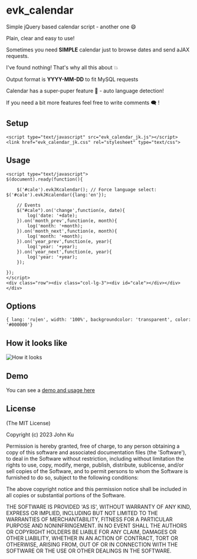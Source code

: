 # evk_calendar
Simple jQuery based calendar script - another one :smile:

Plain, clear and easy to use!

Sometimes you need **SIMPLE** calendar just to browse dates and send aJAX requests.

I've found nothing! That's why all this about :boom:

Output format is **YYYY-MM-DD** to fit MySQL requests

Calendar has a super-puper feature :100:  - auto language detection!

If you need a bit more features feel free to write comments :left_speech_bubble: ! 

## Setup
```
<script type="text/javascript" src="evk_calendar_jk.js"></script>
<link href="evk_calendar_jk.css" rel="stylesheet" type="text/css">
```
## Usage
```
<script type="text/javascript">
$(document).ready(function(){

	$('#cale').evkJKcalendar(); // Force language select: $('#cale').evkJKcalendar({lang:'en'});

	// Events
	$("#cale").on('change',function(e, date){
		log('date: '+date);
	}).on('month_prev',function(e, month){
		log('month: '+month);
	}).on('month_next',function(e, month){
		log('month: '+month);
	}).on('year_prev',function(e, year){
		log('year: '+year);
	}).on('year_next',function(e, year){
		log('year: '+year);
	});
  
});
</script>
<div class="row"><div class="col-lg-3"><div id="cale"></div></div></div>
```
## Options
```
{ lang: 'ru|en', width: '100%', backgroundcolor: 'transparent', color: '#000000'}
```
## How it looks like
![How it looks](https://evk.com.ua/demo/github/evk_calendar_jk_js/evk_calendar_jk_js.jpg)

## Demo
You can see a [demo and usage here](https://evk.com.ua/demo/github/evk_calendar_jk_js)

## License

(The MIT License)

Copyright (c) 2023 John Ku

Permission is hereby granted, free of charge, to any person obtaining
a copy of this software and associated documentation files (the
'Software'), to deal in the Software without restriction, including
without limitation the rights to use, copy, modify, merge, publish, distribute, sublicense, and/or sell copies of the Software, and to
permit persons to whom the Software is furnished to do so, subject to
the following conditions:

The above copyright notice and this permission notice shall be
included in all copies or substantial portions of the Software.

THE SOFTWARE IS PROVIDED 'AS IS', WITHOUT WARRANTY OF ANY KIND,
EXPRESS OR IMPLIED, INCLUDING BUT NOT LIMITED TO THE WARRANTIES OF
MERCHANTABILITY, FITNESS FOR A PARTICULAR PURPOSE AND NONINFRINGEMENT.
IN NO EVENT SHALL THE AUTHORS OR COPYRIGHT HOLDERS BE LIABLE FOR ANY
CLAIM, DAMAGES OR OTHER LIABILITY, WHETHER IN AN ACTION OF CONTRACT,
TORT OR OTHERWISE, ARISING FROM, OUT OF OR IN CONNECTION WITH THE
SOFTWARE OR THE USE OR OTHER DEALINGS IN THE SOFTWARE.

